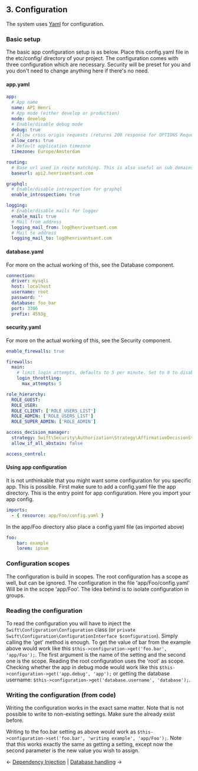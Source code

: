 ## 3. Configuration
The system uses [Yaml](https://yaml.org/) for configuration.
### Basic setup
The basic app configuration setup is as below. Place this config.yaml file in the etc/config/ directory of your project. The configuration comes with three configuration which are necessary. Security will be preset for you and you don't need to change anything here if there's no need.
#### app.yaml
```yaml
app:
  # App name
  name: API Henri
  # App mode (either develop or production)
  mode: develop
  # Enable/disable debug mode
  debug: true
  # Allow cross origin requests (returns 200 response for OPTIONS Request if no Route is matched)
  allow_cors: true
  # Default application timezone
  timezone: Europe/Amsterdam

routing:
  # Base url used in route matching. This is also useful on sub domains
  baseurl: api2.henrivantsant.com

graphql:
  # Enable/disable introspection for graphql
  enable_introspection: true

logging:
  # Enable/disable mails for logger
  enable_mail: true
  # Mail from address
  logging_mail_from: log@henrivantsant.com
  # Mail to address
  logging_mail_to: log@henrivantsant.com
```
#### database.yaml
For more on the actual working of this, see the Database component.
```yaml
connection:
  driver: mysqli
  host: localhost
  username: root
  password: ''
  database: foo_bar
  port: 3306
  prefix: 4593g_
```
#### security.yaml
For more on the actual working of this, see the Security component.
```yaml
enable_firewalls: true

firewalls:
  main:
    # limit login attempts, defaults to 5 per minute. Set to 0 to disable throttling
    login_throttling:
      max_attempts: 5

role_hierarchy:
  ROLE_GUEST:
  ROLE_USER:
  ROLE_CLIENT: ['ROLE_USERS_LIST']
  ROLE_ADMIN: ['ROLE_USERS_LIST']
  ROLE_SUPER_ADMIN: ['ROLE_ADMIN']

access_decision_manager:
  strategy: Swift\Security\Authorization\Strategy\AffirmativeDecisionStrategy
  allow_if_all_abstain: false

access_control:
```
#### Using app configuration
It is not unthinkable that you might want some configuration for you specific app. This is possible. First make sure to add a config.yaml file the app directory. This is the entry point for app configuration. Here you import your app config.
```yaml
imports:
  - { resource: app/Foo/config.yaml }
```
In the app/Foo directory also place a config.yaml file (as imported above)
```yaml
foo:
    bar: example
    lorem: ipsum
```

### Configuration scopes
The configuration is build in scopes. The root configuration has a scope as well, but can be ignored. The configuration in the file 'app/Foo/config.yaml' Will be in the scope 'app/Foo'. The idea behind is to isolate configuration in groups.

### Reading the configuration
To read the configuration you will have to inject the `Swift\Configuration\Configuration` class (or `private Swift\Configuration\ConfigurationInterface $configuration`). Simply calling the 'get' method is enough. To get the value of bar from the example above would work like this `$this->configuration->get('foo.bar', 'app/Foo');`. The first argument is the name of the setting and the second one is the scope. Reading the root configuration uses the 'root' as scope. Checking whether the app in debug mode would work like this `$this->configuration->get('app.debug', 'app');` or getting the database username: `$this->configuration->get('database.username', 'database');`.

### Writing the configuration (from code)
Writing the configuration works in the exact same matter. Note that is not possible to write to non-existing settings. Make sure the already exist before. 

Writing to the foo.bar setting as above would work as `$this->configuration->set('foo.bar', 'writing example', 'app/Foo');`. Note that this works exactly the same as getting a setting, except now the second parameter is the new value you wish to assign.

&larr; [Dependency Injection](https://github.com/HenrivantSant/henri/blob/master/Docs/Dependency-Injection.md#2-dependency-injection) | [Database handling](https://github.com/HenrivantSant/henri/blob/master/Docs/Database.md#4-database-handling) &rarr;